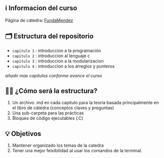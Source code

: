 ## ℹ️ Informacion del curso
Página de cátedra: [FundaMendez](https://fundamendez.com.ar/)

## 🗂️ Estructura del repositorio

- `capitulo 1` : introduccion a la programación 
- `capitulo 2` : introduccion al lenguaje c
- `capitulo 3` : introduccion a la modularizacion
- `capitulo 4` : introduccion a los arreglos y punteros

*añadir mas capitulos conforme avance el curso*

## 👨‍💻  ¿Cómo será la estructura?
1. Un archivo .md en cada capitulo para la teoría basada principalmente en el libro de cátedra (conceptos claves y preguntas)
2. Una sub-carpeta para las prácticas
3. Bloques de código ejecutables (.C)

## 💡 Objetivos
1. Mantener organizado los temas de la catedra 
2. Tener una mejor felxibilidad al usar los comandos de la terminal.


